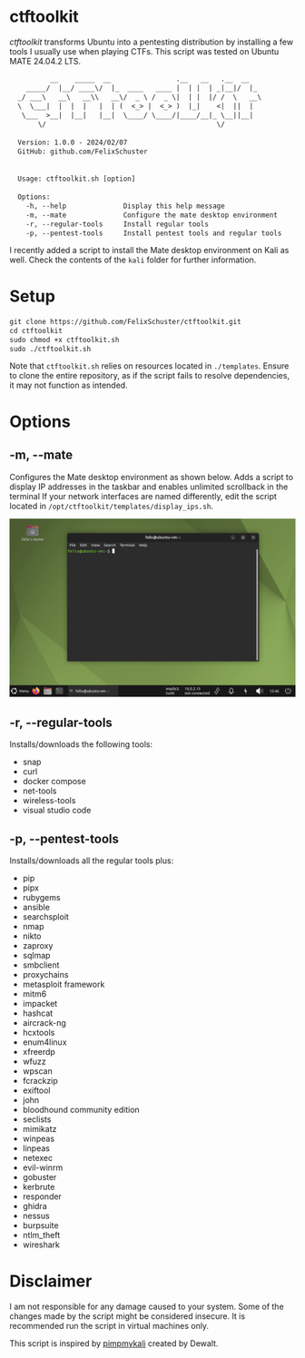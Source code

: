 # ctftoolkit

*ctftoolkit* transforms Ubuntu into a pentesting distribution by installing a few tools I usually use when playing CTFs.
This script was tested on Ubuntu MATE 24.04.2 LTS.

```
          __    _____  __                .__   __   .__  __
    _____/  |__/ ____\/  |_  ____   ____ |  | |  | _|__|/  |_ 
  _/ ___\   __\   __\\   __\/  _ \ /  _ \|  | |  |/ /  \   __\
  \  \___|  |  |  |   |  | (  <_> |  <_> )  |_|    <|  ||  |
   \___  >__|  |__|   |__|  \____/ \____/|____/__|_ \__||__|
       \/                                          \/

  Version: 1.0.0 - 2024/02/07
  GitHub: github.com/FelixSchuster


  Usage: ctftoolkit.sh [option]

  Options:
    -h, --help              Display this help message
    -m, --mate              Configure the mate desktop environment
    -r, --regular-tools     Install regular tools
    -p, --pentest-tools     Install pentest tools and regular tools
```

I recently added a script to install the Mate desktop environment on Kali as well.
Check the contents of the `kali` folder for further information.

# Setup
```
git clone https://github.com/FelixSchuster/ctftoolkit.git
cd ctftoolkit
sudo chmod +x ctftoolkit.sh
sudo ./ctftoolkit.sh
```
Note that `ctftoolkit.sh` relies on resources located in `./templates`.
Ensure to clone the entire repository, as if the script fails to resolve dependencies, it may not function as intended.

# Options

## -m, --mate
Configures the Mate desktop environment as shown below.
Adds a script to display IP addresses in the taskbar and enables unlimited scrollback in the terminal
If your network interfaces are named differently, edit the script located in `/opt/ctftoolkit/templates/display_ips.sh`.

![Mate Desktop](./img/mate-desktop.png)

## -r, --regular-tools
Installs/downloads the following tools:

- snap
- curl
- docker compose
- net-tools
- wireless-tools
- visual studio code

## -p, --pentest-tools

Installs/downloads all the regular tools plus:
- pip
- pipx
- rubygems
- ansible
- searchsploit
- nmap
- nikto
- zaproxy
- sqlmap
- smbclient
- proxychains
- metasploit framework
- mitm6
- impacket
- hashcat
- aircrack-ng
- hcxtools
- enum4linux
- xfreerdp
- wfuzz
- wpscan
- fcrackzip
- exiftool
- john
- bloodhound community edition
- seclists
- mimikatz
- winpeas
- linpeas
- netexec
- evil-winrm
- gobuster
- kerbrute
- responder
- ghidra
- nessus
- burpsuite
- ntlm_theft
- wireshark

# Disclaimer
I am not responsible for any damage caused to your system. Some of the changes made by the script might be considered insecure. It is recommended run the script in virtual machines only.

This script is inspired by [pimpmykali](https://github.com/Dewalt-arch/pimpmykali.git) created by Dewalt.
